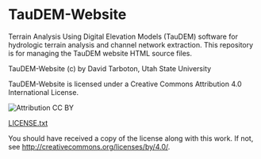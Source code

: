 # TauDEM-Website
Terrain Analysis Using Digital Elevation Models (TauDEM) software for hydrologic terrain analysis and channel network extraction.  This repository is for managing the TauDEM website HTML source files. 

TauDEM-Website (c) by David Tarboton, Utah State University

TauDEM-Website is licensed under a
Creative Commons Attribution 4.0 International License.

![Attribution CC BY](https://licensebuttons.net/l/by/4.0/88x31.png)

[LICENSE.txt](LICENSE.txt)

You should have received a copy of the license along with this
work. If not, see <http://creativecommons.org/licenses/by/4.0/>. 
